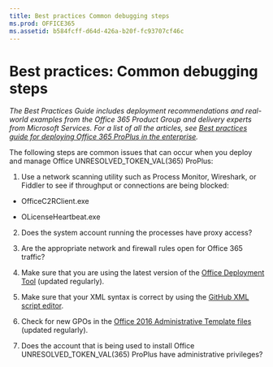 ```yaml
---
title: Best practices Common debugging steps
ms.prod: OFFICE365
ms.assetid: b584fcff-d64d-426a-b20f-fc93707cf46c
---
```



# Best practices: Common debugging steps

 *The Best Practices Guide includes deployment recommendations and real-world examples from the Office 365 Product Group and delivery experts from Microsoft Services. For a list of all the articles, see  [Best practices guide for deploying Office 365 ProPlus in the enterprise](best-practices-guide-for-deploying-office-365-proplus-in-the-enterprise.md).* 
  
    
    

The following steps are common issues that can occur when you deploy and manage Office UNRESOLVED_TOKEN_VAL(365) ProPlus:
1. Use a network scanning utility such as Process Monitor, Wireshark, or Fiddler to see if throughput or connections are being blocked:
    
  - OfficeC2RClient.exe
    
  
  - OLicenseHeartbeat.exe
    
  
2. Does the system account running the processes have proxy access?
    
  
3. Are the appropriate network and firewall rules open for Office 365 traffic?
    
  
4. Make sure that you are using the latest version of the  [Office Deployment Tool](https://www.microsoft.com/en-us/download/details.aspx?id=49117) (updated regularly).
    
  
5. Make sure that your XML syntax is correct by using the  [GitHub XML script editor](http://officedev.github.io/Office-IT-Pro-Deployment-Scripts/XmlEditor.mdl).
    
  
6. Check for new GPOs in the  [Office 2016 Administrative Template files](https://www.microsoft.com/en-us/download/details.aspx?id=49030) (updated regularly).
    
  
7. Does the account that is being used to install Office UNRESOLVED_TOKEN_VAL(365) ProPlus have administrative privileges?
    
  

